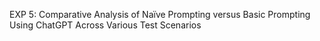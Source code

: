 EXP 5: Comparative Analysis of Naïve Prompting versus Basic Prompting Using ChatGPT Across Various Test Scenarios
